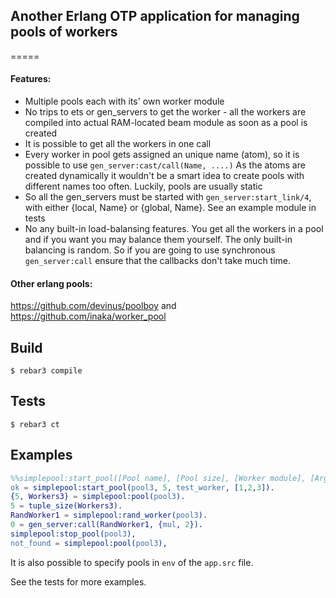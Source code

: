 ## Another Erlang OTP application for managing pools of workers
=====

#### Features:
* Multiple pools each with its' own worker module
* No trips to ets or gen_servers to get the worker - all the workers are compiled into actual RAM-located
beam module as soon as a pool is created
* It is possible to get all the workers in one call
* Every worker in pool gets assigned an unique name (atom), so it is possible to use `gen_server:cast/call(Name, ....)`
As the atoms are created dynamically it wouldn't be a smart idea to create pools with different names
too often. Luckily, pools are usually static
* So all the gen_servers must be started with `gen_server:start_link/4`, with either {local, Name} or {global, Name}.
See an example module in tests
* No any built-in load-balansing features. You get all the workers in a pool and if you want you may balance
them yourself. The only built-in balancing is random. So if you are going to use synchronous `gen_server:call`
ensure that the callbacks don't take much time.



#### Other erlang pools:
https://github.com/devinus/poolboy and https://github.com/inaka/worker_pool


Build
-----

    $ rebar3 compile
    
    
Tests
-----

    $ rebar3 ct    


Examples
-----
```erlang
%%simplepool:start_pool([Pool name], [Pool size], [Worker module], [Arg for the Init of the module]).
ok = simplepool:start_pool(pool3, 5, test_worker, [1,2,3]).
{5, Workers3} = simplepool:pool(pool3).
5 = tuple_size(Workers3).
RandWorker1 = simplepool:rand_worker(pool3).
0 = gen_server:call(RandWorker1, {mul, 2}).
simplepool:stop_pool(pool3),
not_found = simplepool:pool(pool3),
```

It is also possible to specify pools in `env` of the `app.src` file.

See the tests for more examples.